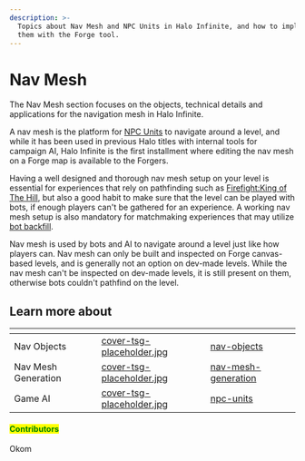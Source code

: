 ```yaml
---
description: >-
  Topics about Nav Mesh and NPC Units in Halo Infinite, and how to implement
  them with the Forge tool.
---
```


# Nav Mesh

The Nav Mesh section focuses on the objects, technical details and applications for the navigation mesh in Halo Infinite.

A nav mesh is the platform for [NPC Units](npc-units/) to navigate around a level, and while it has been used in previous Halo titles with internal tools for campaign AI, Halo Infinite is the first installment where editing the nav mesh on a Forge map is available to the Forgers.

Having a well designed and thorough nav mesh setup on your level is essential for experiences that rely on pathfinding such as [Firefight:King of The Hill](../modes/firefight/firefight-koth/), but also a good habit to make sure that the level can be played with bots, if enough players can't be gathered for an experience. A working nav mesh setup is also mandatory for matchmaking experiences that may utilize [bot backfill](../../ugc/multiplayer/bot-backfill.md).

Nav mesh is used by bots and AI to navigate around a level just like how players can. Nav mesh can only be built and inspected on Forge canvas-based levels, and is generally not an option on dev-made levels. While the nav mesh can't be inspected on dev-made levels, it is still present on them, otherwise bots couldn't pathfind on the level.



## Learn more about

<table data-view="cards"><thead><tr><th></th><th data-hidden data-card-cover data-type="files"></th><th data-hidden data-card-target data-type="content-ref"></th></tr></thead><tbody><tr><td>Nav Objects</td><td><a href="../../.gitbook/assets/cover-tsg-placeholder.jpg">cover-tsg-placeholder.jpg</a></td><td><a href="nav-objects/">nav-objects</a></td></tr><tr><td>Nav Mesh Generation</td><td><a href="../../.gitbook/assets/cover-tsg-placeholder.jpg">cover-tsg-placeholder.jpg</a></td><td><a href="nav-mesh-generation/">nav-mesh-generation</a></td></tr><tr><td>Game AI</td><td><a href="../../.gitbook/assets/cover-tsg-placeholder.jpg">cover-tsg-placeholder.jpg</a></td><td><a href="npc-units/">npc-units</a></td></tr></tbody></table>



#### <mark style="color:green;">Contributors</mark>

Okom
